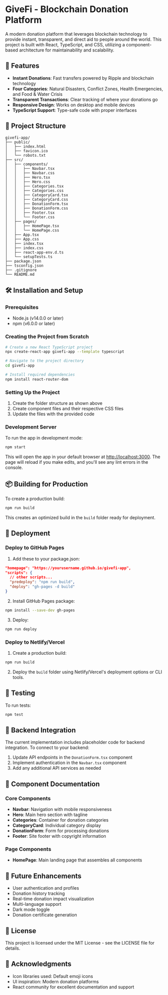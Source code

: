 # GiveFi - Blockchain Donation Platform

A modern donation platform that leverages blockchain technology to provide instant, transparent, and direct aid to people around the world. This project is built with React, TypeScript, and CSS, utilizing a component-based architecture for maintainability and scalability.

## 🚀 Features

- **Instant Donations**: Fast transfers powered by Ripple and blockchain technology
- **Four Categories**: Natural Disasters, Conflict Zones, Health Emergencies, and Food & Water Crisis
- **Transparent Transactions**: Clear tracking of where your donations go
- **Responsive Design**: Works on desktop and mobile devices
- **TypeScript Support**: Type-safe code with proper interfaces

## 📁 Project Structure

```
givefi-app/
├── public/
│   ├── index.html
│   ├── favicon.ico
│   └── robots.txt
├── src/
│   ├── components/
│   │   ├── Navbar.tsx
│   │   ├── Navbar.css
│   │   ├── Hero.tsx
│   │   ├── Hero.css
│   │   ├── Categories.tsx
│   │   ├── Categories.css
│   │   ├── CategoryCard.tsx
│   │   ├── CategoryCard.css
│   │   ├── DonationForm.tsx
│   │   ├── DonationForm.css
│   │   ├── Footer.tsx
│   │   └── Footer.css
│   ├── pages/
│   │   ├── HomePage.tsx
│   │   └── HomePage.css
│   ├── App.tsx
│   ├── App.css
│   ├── index.tsx
│   ├── index.css
│   ├── react-app-env.d.ts
│   └── setupTests.ts
├── package.json
├── tsconfig.json
├── .gitignore
└── README.md
```

## 🛠️ Installation and Setup

### Prerequisites

- Node.js (v14.0.0 or later)
- npm (v6.0.0 or later)

### Creating the Project from Scratch

```bash
# Create a new React TypeScript project
npx create-react-app givefi-app --template typescript

# Navigate to the project directory
cd givefi-app

# Install required dependencies
npm install react-router-dom
```

### Setting Up the Project

1. Create the folder structure as shown above
2. Create component files and their respective CSS files
3. Update the files with the provided code

### Development Server

To run the app in development mode:

```bash
npm start
```

This will open the app in your default browser at [http://localhost:3000](http://localhost:3000). The page will reload if you make edits, and you'll see any lint errors in the console.

## 📦 Building for Production

To create a production build:

```bash
npm run build
```

This creates an optimized build in the `build` folder ready for deployment.

## 🚀 Deployment

### Deploy to GitHub Pages

1. Add these to your package.json:

```json
"homepage": "https://yourusername.github.io/givefi-app",
"scripts": {
  // other scripts...
  "predeploy": "npm run build",
  "deploy": "gh-pages -d build"
}
```

2. Install GitHub Pages package:

```bash
npm install --save-dev gh-pages
```

3. Deploy:

```bash
npm run deploy
```

### Deploy to Netlify/Vercel

1. Create a production build:

```bash
npm run build
```

2. Deploy the `build` folder using Netlify/Vercel's deployment options or CLI tools.

## 🧪 Testing

To run tests:

```bash
npm test
```

## 🔧 Backend Integration

The current implementation includes placeholder code for backend integration. To connect to your backend:

1. Update API endpoints in the `DonationForm.tsx` component
2. Implement authentication in the `Navbar.tsx` component
3. Add any additional API services as needed

## 📝 Component Documentation

### Core Components

- **Navbar**: Navigation with mobile responsiveness
- **Hero**: Main hero section with tagline
- **Categories**: Container for donation categories
- **CategoryCard**: Individual category display
- **DonationForm**: Form for processing donations
- **Footer**: Site footer with copyright information

### Page Components

- **HomePage**: Main landing page that assembles all components

## 🔄 Future Enhancements

- User authentication and profiles
- Donation history tracking
- Real-time donation impact visualization
- Multi-language support
- Dark mode toggle
- Donation certificate generation

## 📄 License

This project is licensed under the MIT License - see the LICENSE file for details.

## 🙏 Acknowledgments

- Icon libraries used: Default emoji icons
- UI inspiration: Modern donation platforms
- React community for excellent documentation and support
